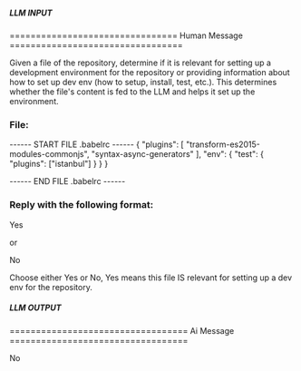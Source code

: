 ##### LLM INPUT #####
================================ Human Message =================================

Given a file of the repository, determine if it is relevant for setting up a development environment for the repository or providing information about how to set up dev env (how to setup, install, test, etc.). This determines whether the file's content is fed to the LLM and helps it set up the environment.

### File:
------ START FILE .babelrc ------
{
  "plugins": [
    "transform-es2015-modules-commonjs",
    "syntax-async-generators"
  ],
  "env": {
    "test": {
      "plugins": ["istanbul"]
    }
  }
}

------ END FILE .babelrc ------

### Reply with the following format:

<rel>Yes</rel>

or

<rel>No</rel>

Choose either Yes or No, Yes means this file IS relevant for setting up a dev env for the repository.

##### LLM OUTPUT #####
================================== Ai Message ==================================

<rel>No</rel>